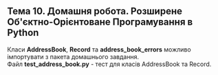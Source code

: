 ## Тема 10. Домашня робота. Розширене Об'єктно-Орієнтоване Програмування в Python

Класи **AddressBook**, **Record** та **address_book_errors** можливо імпортувати з пакета домашнього завдання.  
Файл **test_address_book.py** - тест для класів AddressBook та Record.    
